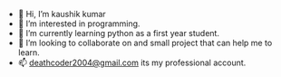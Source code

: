 - 👋 Hi, I’m kaushik kumar
- 👀 I’m interested in programming.
- 🌱 I’m currently learning python as a first year student.
- 💞️ I’m looking to collaborate on and small project that can help me to learn.
- 📫 deathcoder2004@gmail.com its my professional account.

<!---
kaushik6968/kaushik6968 is a ✨ special ✨ repository because its `README.md` (this file) appears on your GitHub profile.
You can click the Preview link to take a look at your changes.
--->
